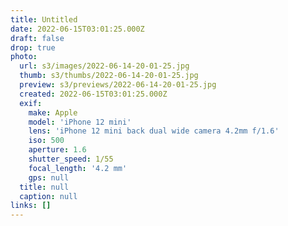 ```yaml
---
title: Untitled
date: 2022-06-15T03:01:25.000Z
draft: false
drop: true
photo:
  url: s3/images/2022-06-14-20-01-25.jpg
  thumb: s3/thumbs/2022-06-14-20-01-25.jpg
  preview: s3/previews/2022-06-14-20-01-25.jpg
  created: 2022-06-15T03:01:25.000Z
  exif:
    make: Apple
    model: 'iPhone 12 mini'
    lens: 'iPhone 12 mini back dual wide camera 4.2mm f/1.6'
    iso: 500
    aperture: 1.6
    shutter_speed: 1/55
    focal_length: '4.2 mm'
    gps: null
  title: null
  caption: null
links: []
---
```

